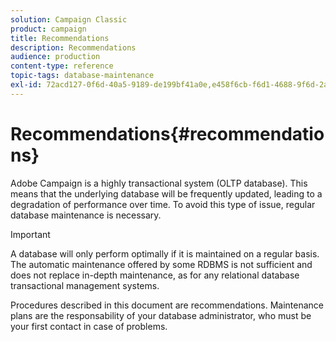 ```yaml
---
solution: Campaign Classic
product: campaign
title: Recommendations
description: Recommendations
audience: production
content-type: reference
topic-tags: database-maintenance
exl-id: 72acd127-0f6d-40a5-9189-de199bf41a0e,e458f6cb-f6d1-4688-9f6d-2a27a2f90829
---
```

# Recommendations{#recommendations}

Adobe Campaign is a highly transactional system (OLTP database). This means that the underlying database will be frequently updated, leading to a degradation of performance over time. To avoid this type of issue, regular database maintenance is necessary.

>[!IMPORTANT]
>
>A database will only perform optimally if it is maintained on a regular basis. The automatic maintenance offered by some RDBMS is not sufficient and does not replace in-depth maintenance, as for any relational database transactional management systems.
>  
>Procedures described in this document are recommendations. Maintenance plans are the responsability of your database administrator, who must be your first contact in case of problems.
